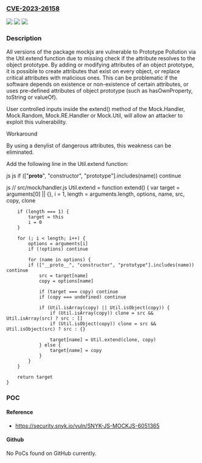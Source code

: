 ### [CVE-2023-26158](https://cve.mitre.org/cgi-bin/cvename.cgi?name=CVE-2023-26158)
![](https://img.shields.io/static/v1?label=Product&message=mockjs&color=blue)
![](https://img.shields.io/static/v1?label=Version&message=0%3C%20*%20&color=brighgreen)
![](https://img.shields.io/static/v1?label=Vulnerability&message=Prototype%20Pollution&color=brighgreen)

### Description

All versions of the package mockjs are vulnerable to Prototype Pollution via the Util.extend function due to missing check if the attribute resolves to the object prototype. By adding or modifying attributes of an object prototype, it is possible to create attributes that exist on every object, or replace critical attributes with malicious ones. This can be problematic if the software depends on existence or non-existence of certain attributes, or uses pre-defined attributes of object prototype (such as hasOwnProperty, toString or valueOf).User controlled inputs inside the extend() method of the Mock.Handler, Mock.Random, Mock.RE.Handler or Mock.Util, will allow an attacker to exploit this vulnerability. WorkaroundBy using a denylist of dangerous attributes, this weakness can be eliminated.Add the following line in the Util.extend function:jsjs if (["__proto__", "constructor", "prototype"].includes(name)) continuejs// src/mock/handler.jsUtil.extend = function extend() {        var target = arguments[0] || {},            i = 1,            length = arguments.length,            options, name, src, copy, clone        if (length === 1) {            target = this            i = 0        }        for (; i < length; i++) {            options = arguments[i]            if (!options) continue            for (name in options) {            if (["__proto__", "constructor", "prototype"].includes(name)) continue                src = target[name]                copy = options[name]                if (target === copy) continue                if (copy === undefined) continue                if (Util.isArray(copy) || Util.isObject(copy)) {                    if (Util.isArray(copy)) clone = src && Util.isArray(src) ? src : []                    if (Util.isObject(copy)) clone = src && Util.isObject(src) ? src : {}                    target[name] = Util.extend(clone, copy)                } else {                    target[name] = copy                }            }        }        return target    }

### POC

#### Reference
- https://security.snyk.io/vuln/SNYK-JS-MOCKJS-6051365

#### Github
No PoCs found on GitHub currently.

